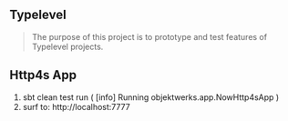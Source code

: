 Typelevel
---------
>The purpose of this project is to prototype and test features of Typelevel projects.

Http4s App
----------
1. sbt clean test run ( [info] Running objektwerks.app.NowHttp4sApp )
2. surf to: http://localhost:7777